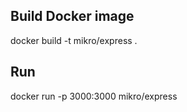 ## Build Docker image

docker build -t mikro/express .

## Run

docker run -p 3000:3000 mikro/express
